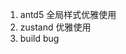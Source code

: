 <!--
 * @Author: yannis cyu
 * @Date: 2023-01-03 18:33:12
 * @LastEditors: yannis
 * @LastEditTime: 2023-01-03 18:34:53
 * @Description: 请填写简介
-->

1. antd5 全局样式优雅使用
2. zustand 优雅使用
3. build bug
